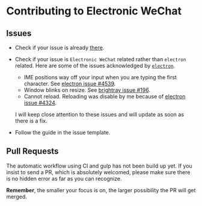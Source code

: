 # Contributing to Electronic WeChat

## Issues

- Check if your issue is already [there](https://github.com/geeeeeeeeek/electronic-wechat). 
  
- Check if your issue is `Electronic WeChat` related rather than `electron` related. Here are some of the issues acknowledged by [`electron`](https://github.com/atom/electron/issues/).
  
  - IME positions way off your input when you are typing the first character. See [electron issue #4539](https://github.com/atom/electron/issues/4539).
  - Window blinks on resize. See [brightray issue #196](https://github.com/atom/brightray/issues/196).
  - Cannot reload. Reloading was disable by me because of [electron issue #4324](https://github.com/atom/electron/issues/4324).
  
  I will keep close attention to these issues and will update as soon as there is a fix.
  
- Follow the guide in the issue template.



## Pull Requests

The automatic workflow using CI and gulp has not been build up yet. If you insist to send a PR, which is absolutely welcomed, please make sure there is no hidden error as far as you can recognize. 

**Remember**, the smaller your focus is on, the larger possibility the PR will get merged.

